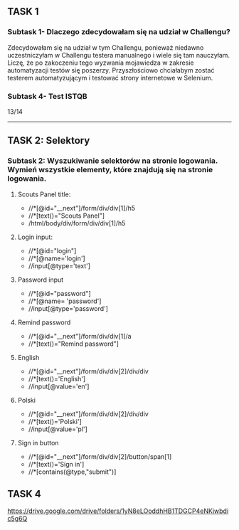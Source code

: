 ## TASK 1

 ### Subtask 1- Dlaczego zdecydowałam się na udział w Challengu?
 
Zdecydowałam się na udział w tym Challengu, ponieważ niedawno uczestniczyłam w Challengu testera manualnego i wiele się tam nauczyłam. Liczę, że po zakoczeniu tego wyzwania mojawiedza w zakresie automatyzacji testów się poszerzy. Przyszłościowo chciałabym zostać testerem automatyzującym i testować strony internetowe w Selenium. 

### Subtask 4- Test ISTQB

13/14

--- 

## TASK 2: Selektory

### Subtask 2: Wyszukiwanie selektorów na stronie logowania. Wymień wszystkie elementy, które znajdują się na stronie logowania.

1. Scouts Panel title: 
	* //*[@id="__next"]/form/div/div[1]/h5
	* //*[text()="Scouts Panel"]
	* /html/body/div/form/div/div[1]/h5
	
2. Login input:
	* //*[@id="login"]
	* //*[@name='login']
	* //input[@type='text']
	
3. Password input
	* //*[@id="password"]
	* //*[@name= 'password']
	* //input[@type='password']
	
4. Remind password
	* //*[@id="__next"]/form/div/div[1]/a
	* //*[text()="Remind password"]
	
5. English
	* //*[@id="__next"]/form/div/div[2]/div/div
	* //*[text()='English']
	* //input[@value='en']

6. Polski
	* //*[@id="__next"]/form/div/div[2]/div/div
	* //*[text()='Polski']
	* //input[@value='pl']
	
7. Sign in button 
	* //*[@id="__next"]/form/div/div[2]/button/span[1]
	* //*[text()='Sign in']
	* //*[contains(@type,"submit")]
	
## TASK 4

https://drive.google.com/drive/folders/1yN8eLOoddhHB1TDGCP4eNKjwbdic5g6Q

	
	